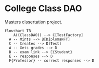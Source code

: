 # College Class DAO

Masters dissertation project.

```mermaid
flowchart TB
	A((ClassDAO)) --> C[TestFactory]
  A -- Mints --> B[DiplomaNFT]
  C -- Creates --> D[Test]
  A -- Gets grades --> D
  D -- exam link --> E{Student}
  E -- responses --> D
  F{Professor} -- correct responses --> D
  
  
```
